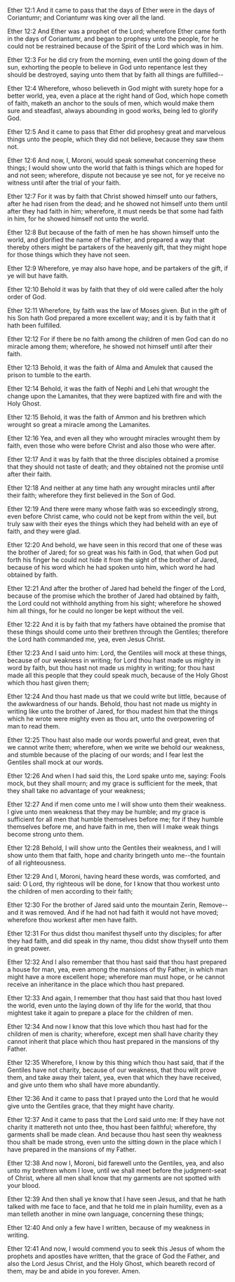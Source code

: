 Ether 12:1 And it came to pass that the days of Ether were in the days
of Coriantumr; and Coriantumr was king over all the land.

Ether 12:2 And Ether was a prophet of the Lord; wherefore Ether came
forth in the days of Coriantumr, and began to prophesy unto the people,
for he could not be restrained because of the Spirit of the Lord which
was in him.

Ether 12:3 For he did cry from the morning, even until the going down of
the sun, exhorting the people to believe in God unto repentance lest
they should be destroyed, saying unto them that by faith all things are
fulfilled--

Ether 12:4 Wherefore, whoso believeth in God might with surety hope for
a better world, yea, even a place at the right hand of God, which hope
cometh of faith, maketh an anchor to the souls of men, which would make
them sure and steadfast, always abounding in good works, being led to
glorify God.

Ether 12:5 And it came to pass that Ether did prophesy great and
marvelous things unto the people, which they did not believe, because
they saw them not.

Ether 12:6 And now, I, Moroni, would speak somewhat concerning these
things; I would show unto the world that faith is things which are hoped
for and not seen; wherefore, dispute not because ye see not, for ye
receive no witness until after the trial of your faith.

Ether 12:7 For it was by faith that Christ showed himself unto our
fathers, after he had risen from the dead; and he showed not himself
unto them until after they had faith in him; wherefore, it must needs be
that some had faith in him, for he showed himself not unto the world.

Ether 12:8 But because of the faith of men he has shown himself unto the
world, and glorified the name of the Father, and prepared a way that
thereby others might be partakers of the heavenly gift, that they might
hope for those things which they have not seen.

Ether 12:9 Wherefore, ye may also have hope, and be partakers of the
gift, if ye will but have faith.

Ether 12:10 Behold it was by faith that they of old were called after
the holy order of God.

Ether 12:11 Wherefore, by faith was the law of Moses given. But in the
gift of his Son hath God prepared a more excellent way; and it is by
faith that it hath been fulfilled.

Ether 12:12 For if there be no faith among the children of men God can
do no miracle among them; wherefore, he showed not himself until after
their faith.

Ether 12:13 Behold, it was the faith of Alma and Amulek that caused the
prison to tumble to the earth.

Ether 12:14 Behold, it was the faith of Nephi and Lehi that wrought the
change upon the Lamanites, that they were baptized with fire and with
the Holy Ghost.

Ether 12:15 Behold, it was the faith of Ammon and his brethren which
wrought so great a miracle among the Lamanites.

Ether 12:16 Yea, and even all they who wrought miracles wrought them by
faith, even those who were before Christ and also those who were after.

Ether 12:17 And it was by faith that the three disciples obtained a
promise that they should not taste of death; and they obtained not the
promise until after their faith.

Ether 12:18 And neither at any time hath any wrought miracles until
after their faith; wherefore they first believed in the Son of God.

Ether 12:19 And there were many whose faith was so exceedingly strong,
even before Christ came, who could not be kept from within the veil, but
truly saw with their eyes the things which they had beheld with an eye
of faith, and they were glad.

Ether 12:20 And behold, we have seen in this record that one of these
was the brother of Jared; for so great was his faith in God, that when
God put forth his finger he could not hide it from the sight of the
brother of Jared, because of his word which he had spoken unto him,
which word he had obtained by faith.

Ether 12:21 And after the brother of Jared had beheld the finger of the
Lord, because of the promise which the brother of Jared had obtained by
faith, the Lord could not withhold anything from his sight; wherefore he
showed him all things, for he could no longer be kept without the veil.

Ether 12:22 And it is by faith that my fathers have obtained the promise
that these things should come unto their brethren through the Gentiles;
therefore the Lord hath commanded me, yea, even Jesus Christ.

Ether 12:23 And I said unto him: Lord, the Gentiles will mock at these
things, because of our weakness in writing; for Lord thou hast made us
mighty in word by faith, but thou hast not made us mighty in writing;
for thou hast made all this people that they could speak much, because
of the Holy Ghost which thou hast given them;

Ether 12:24 And thou hast made us that we could write but little,
because of the awkwardness of our hands. Behold, thou hast not made us
mighty in writing like unto the brother of Jared, for thou madest him
that the things which he wrote were mighty even as thou art, unto the
overpowering of man to read them.

Ether 12:25 Thou hast also made our words powerful and great, even that
we cannot write them; wherefore, when we write we behold our weakness,
and stumble because of the placing of our words; and I fear lest the
Gentiles shall mock at our words.

Ether 12:26 And when I had said this, the Lord spake unto me, saying:
Fools mock, but they shall mourn; and my grace is sufficient for the
meek, that they shall take no advantage of your weakness;

Ether 12:27 And if men come unto me I will show unto them their
weakness. I give unto men weakness that they may be humble; and my grace
is sufficient for all men that humble themselves before me; for if they
humble themselves before me, and have faith in me, then will I make weak
things become strong unto them.

Ether 12:28 Behold, I will show unto the Gentiles their weakness, and I
will show unto them that faith, hope and charity bringeth unto me--the
fountain of all righteousness.

Ether 12:29 And I, Moroni, having heard these words, was comforted, and
said: O Lord, thy righteous will be done, for I know that thou workest
unto the children of men according to their faith;

Ether 12:30 For the brother of Jared said unto the mountain Zerin,
Remove--and it was removed. And if he had not had faith it would not
have moved; wherefore thou workest after men have faith.

Ether 12:31 For thus didst thou manifest thyself unto thy disciples; for
after they had faith, and did speak in thy name, thou didst show thyself
unto them in great power.

Ether 12:32 And I also remember that thou hast said that thou hast
prepared a house for man, yea, even among the mansions of thy Father, in
which man might have a more excellent hope; wherefore man must hope, or
he cannot receive an inheritance in the place which thou hast prepared.

Ether 12:33 And again, I remember that thou hast said that thou hast
loved the world, even unto the laying down of thy life for the world,
that thou mightest take it again to prepare a place for the children of
men.

Ether 12:34 And now I know that this love which thou hast had for the
children of men is charity; wherefore, except men shall have charity
they cannot inherit that place which thou hast prepared in the mansions
of thy Father.

Ether 12:35 Wherefore, I know by this thing which thou hast said, that
if the Gentiles have not charity, because of our weakness, that thou
wilt prove them, and take away their talent, yea, even that which they
have received, and give unto them who shall have more abundantly.

Ether 12:36 And it came to pass that I prayed unto the Lord that he
would give unto the Gentiles grace, that they might have charity.

Ether 12:37 And it came to pass that the Lord said unto me: If they have
not charity it mattereth not unto thee, thou hast been faithful;
wherefore, thy garments shall be made clean. And because thou hast seen
thy weakness thou shalt be made strong, even unto the sitting down in
the place which I have prepared in the mansions of my Father.

Ether 12:38 And now I, Moroni, bid farewell unto the Gentiles, yea, and
also unto my brethren whom I love, until we shall meet before the
judgment-seat of Christ, where all men shall know that my garments are
not spotted with your blood.

Ether 12:39 And then shall ye know that I have seen Jesus, and that he
hath talked with me face to face, and that he told me in plain humility,
even as a man telleth another in mine own language, concerning these
things;

Ether 12:40 And only a few have I written, because of my weakness in
writing.

Ether 12:41 And now, I would commend you to seek this Jesus of whom the
prophets and apostles have written, that the grace of God the Father,
and also the Lord Jesus Christ, and the Holy Ghost, which beareth record
of them, may be and abide in you forever. Amen.
